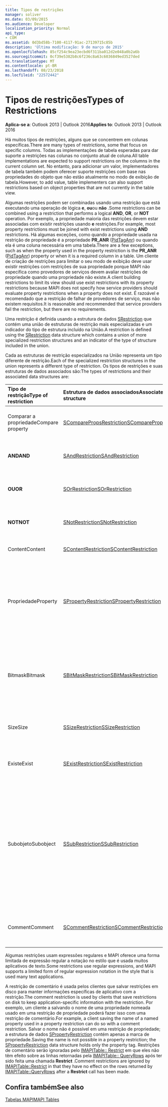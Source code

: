```yaml
---
title: Tipos de restrições
manager: soliver
ms.date: 03/09/2015
ms.audience: Developer
localization_priority: Normal
api_type:
- COM
ms.assetid: 0d3bd58b-7100-4117-91ac-27139715c85b
description: 'Última modificação: 9 de março de 2015'
ms.openlocfilehash: 85cf254c9ea23ecbd6f311ba012d2e048a0b2a6b
ms.sourcegitcommit: 0cf39e5382b8c6f236c8a63c6036849ed3527ded
ms.translationtype: MT
ms.contentlocale: pt-BR
ms.lasthandoff: 08/23/2018
ms.locfileid: "22572442"
---
```

# <a name="types-of-restrictions"></a><span data-ttu-id="76ddc-103">Tipos de restrições</span><span class="sxs-lookup"><span data-stu-id="76ddc-103">Types of Restrictions</span></span>

  
  
<span data-ttu-id="76ddc-104">**Aplica-se a**: Outlook 2013 | Outlook 2016</span><span class="sxs-lookup"><span data-stu-id="76ddc-104">**Applies to**: Outlook 2013 | Outlook 2016</span></span> 
  
<span data-ttu-id="76ddc-105">Há muitos tipos de restrições, alguns que se concentrem em colunas específicas.</span><span class="sxs-lookup"><span data-stu-id="76ddc-105">There are many types of restrictions, some that focus on specific columns.</span></span> <span data-ttu-id="76ddc-106">Todas as implementações de tabela esperadas para dar suporte a restrições nas colunas no conjunto atual de coluna.</span><span class="sxs-lookup"><span data-stu-id="76ddc-106">All table implementations are expected to support restrictions on the columns in the current column set.</span></span> <span data-ttu-id="76ddc-107">No entanto, para adicionar um valor, implementadores de tabela também podem oferecer suporte restrições com base nas propriedades do objeto que não estão atualmente no modo de exibição de tabela.</span><span class="sxs-lookup"><span data-stu-id="76ddc-107">However, to add value, table implementers can also support restrictions based on object properties that are not currently in the table view.</span></span>
  
<span data-ttu-id="76ddc-108">Algumas restrições podem ser combinadas usando uma restrição que está executando uma operação de lógica **e**, **ou**ou **não** .</span><span class="sxs-lookup"><span data-stu-id="76ddc-108">Some restrictions can be combined using a restriction that performs a logical **AND**, **OR**, or **NOT** operation.</span></span> <span data-ttu-id="76ddc-109">Por exemplo, a propriedade maioria das restrições devem estar associadas com existir restrições usando **e** restrições.</span><span class="sxs-lookup"><span data-stu-id="76ddc-109">For example, most property restrictions must be joined with exist restrictions using **AND** restrictions.</span></span> <span data-ttu-id="76ddc-110">Há algumas exceções, como quando a propriedade usada na restrição de propriedade é a propriedade **PR_ANR** ([PidTagAnr](pidtaganr-canonical-property.md)) ou quando ela é uma coluna necessária em uma tabela.</span><span class="sxs-lookup"><span data-stu-id="76ddc-110">There are a few exceptions, such as when the property used in the property restriction is the **PR_ANR** ([PidTagAnr](pidtaganr-canonical-property.md)) property or when it is a required column in a table.</span></span> <span data-ttu-id="76ddc-111">Um cliente de criação de restrições para limitar o seu modo de exibição deve usar existir restrições com restrições de sua propriedade porque MAPI não especifica como provedores de serviços devem avaliar restrições de propriedade quando uma propriedade não existe.</span><span class="sxs-lookup"><span data-stu-id="76ddc-111">A client building restrictions to limit its view should use exist restrictions with its property restrictions because MAPI does not specify how service providers should evaluate property restrictions when a property does not exist.</span></span> <span data-ttu-id="76ddc-112">É razoável e recomendado que a restrição de falhar de provedores de serviço, mas não existem requisitos.</span><span class="sxs-lookup"><span data-stu-id="76ddc-112">It is reasonable and recommended that service providers fail the restriction, but there are no requirements.</span></span> 
  
<span data-ttu-id="76ddc-113">Uma restrição é definida usando a estrutura de dados [SRestriction](srestriction.md) que contém uma união de estruturas de restrição mais especializadas e um indicador do tipo de estrutura incluído na União.</span><span class="sxs-lookup"><span data-stu-id="76ddc-113">A restriction is defined using the [SRestriction](srestriction.md) data structure which contains a union of more specialized restriction structures and an indicator of the type of structure included in the union.</span></span> 
  
<span data-ttu-id="76ddc-114">Cada as estruturas de restrição especializados na União representa um tipo diferente de restrição.</span><span class="sxs-lookup"><span data-stu-id="76ddc-114">Each of the specialized restriction structures in the union represents a different type of restriction.</span></span> <span data-ttu-id="76ddc-115">Os tipos de restrições e suas estruturas de dados associados são:</span><span class="sxs-lookup"><span data-stu-id="76ddc-115">The types of restrictions and their associated data structures are:</span></span>
  
|<span data-ttu-id="76ddc-116">**Tipo de restrição**</span><span class="sxs-lookup"><span data-stu-id="76ddc-116">**Type of restriction**</span></span>|<span data-ttu-id="76ddc-117">**Estrutura de dados associados**</span><span class="sxs-lookup"><span data-stu-id="76ddc-117">**Associated data structure**</span></span>|<span data-ttu-id="76ddc-118">**Descrição**</span><span class="sxs-lookup"><span data-stu-id="76ddc-118">**Description**</span></span>|
|:-----|:-----|:-----|
|<span data-ttu-id="76ddc-119">Comparar a propriedade</span><span class="sxs-lookup"><span data-stu-id="76ddc-119">Compare property</span></span>  <br/> |[<span data-ttu-id="76ddc-120">SComparePropsRestriction</span><span class="sxs-lookup"><span data-stu-id="76ddc-120">SComparePropsRestriction</span></span>](scomparepropsrestriction.md) <br/> |<span data-ttu-id="76ddc-121">Compara duas propriedades do mesmo tipo.</span><span class="sxs-lookup"><span data-stu-id="76ddc-121">Compares two properties of the same type.</span></span>  <br/> |
|<span data-ttu-id="76ddc-122">**AND**</span><span class="sxs-lookup"><span data-stu-id="76ddc-122">**AND**</span></span> <br/> |[<span data-ttu-id="76ddc-123">SAndRestriction</span><span class="sxs-lookup"><span data-stu-id="76ddc-123">SAndRestriction</span></span>](sandrestriction.md) <br/> |<span data-ttu-id="76ddc-124">Executa uma operação **AND** lógica em dois ou mais restrições.</span><span class="sxs-lookup"><span data-stu-id="76ddc-124">Performs a logical **AND** operation on two or more restrictions.</span></span>  <br/> |
|<span data-ttu-id="76ddc-125">**OU**</span><span class="sxs-lookup"><span data-stu-id="76ddc-125">**OR**</span></span> <br/> |[<span data-ttu-id="76ddc-126">SOrRestriction</span><span class="sxs-lookup"><span data-stu-id="76ddc-126">SOrRestriction</span></span>](sorrestriction.md) <br/> |<span data-ttu-id="76ddc-127">Executa uma operação **OR** lógica em dois ou mais restrições.</span><span class="sxs-lookup"><span data-stu-id="76ddc-127">Performs a logical **OR** operation on two or more restrictions.</span></span>  <br/> |
|<span data-ttu-id="76ddc-128">**NOT**</span><span class="sxs-lookup"><span data-stu-id="76ddc-128">**NOT**</span></span> <br/> |[<span data-ttu-id="76ddc-129">SNotRestriction</span><span class="sxs-lookup"><span data-stu-id="76ddc-129">SNotRestriction</span></span>](snotrestriction.md) <br/> |<span data-ttu-id="76ddc-130">Executa uma operação **não é** lógica em dois ou mais restrições.</span><span class="sxs-lookup"><span data-stu-id="76ddc-130">Performs a logical **NOT** operation on two or more restrictions.</span></span>  <br/> |
|<span data-ttu-id="76ddc-131">Content</span><span class="sxs-lookup"><span data-stu-id="76ddc-131">Content</span></span>  <br/> |[<span data-ttu-id="76ddc-132">SContentRestriction</span><span class="sxs-lookup"><span data-stu-id="76ddc-132">SContentRestriction</span></span>](scontentrestriction.md) <br/> |<span data-ttu-id="76ddc-133">Localiza os dados especificados.</span><span class="sxs-lookup"><span data-stu-id="76ddc-133">Locates specified data.</span></span>  <br/> |
|<span data-ttu-id="76ddc-134">Propriedade</span><span class="sxs-lookup"><span data-stu-id="76ddc-134">Property</span></span>  <br/> |[<span data-ttu-id="76ddc-135">SPropertyRestriction</span><span class="sxs-lookup"><span data-stu-id="76ddc-135">SPropertyRestriction</span></span>](spropertyrestriction.md) <br/> |<span data-ttu-id="76ddc-136">Especifica um valor de propriedade específica como critérios de correspondência.</span><span class="sxs-lookup"><span data-stu-id="76ddc-136">Specifies a particular property value as criteria for matching.</span></span> <span data-ttu-id="76ddc-137">Pode ser usado, por exemplo, para pesquisar por um determinado tipo de anexo.</span><span class="sxs-lookup"><span data-stu-id="76ddc-137">Can be used, for example, to search for a particular type of attachment.</span></span>  <br/> |
|<span data-ttu-id="76ddc-138">Bitmask</span><span class="sxs-lookup"><span data-stu-id="76ddc-138">Bitmask</span></span>  <br/> |[<span data-ttu-id="76ddc-139">SBitMaskRestriction</span><span class="sxs-lookup"><span data-stu-id="76ddc-139">SBitMaskRestriction</span></span>](sbitmaskrestriction.md) <br/> |<span data-ttu-id="76ddc-140">Aplica uma máscara de bits para uma propriedade PT_LONG, geralmente para determinar se a determinado sinalizadores estão definidos.</span><span class="sxs-lookup"><span data-stu-id="76ddc-140">Applies a bitmask to a PT_LONG property, typically to determine whether particular flags are set.</span></span>  <br/> |
|<span data-ttu-id="76ddc-141">Size</span><span class="sxs-lookup"><span data-stu-id="76ddc-141">Size</span></span>  <br/> |[<span data-ttu-id="76ddc-142">SSizeRestriction</span><span class="sxs-lookup"><span data-stu-id="76ddc-142">SSizeRestriction</span></span>](ssizerestriction.md) <br/> |<span data-ttu-id="76ddc-143">Testa o tamanho de uma propriedade usando operadores relacionais padrão.</span><span class="sxs-lookup"><span data-stu-id="76ddc-143">Tests the size of a property using standard relational operators.</span></span>  <br/> |
|<span data-ttu-id="76ddc-144">Existe</span><span class="sxs-lookup"><span data-stu-id="76ddc-144">Exist</span></span>  <br/> |[<span data-ttu-id="76ddc-145">SExistRestriction</span><span class="sxs-lookup"><span data-stu-id="76ddc-145">SExistRestriction</span></span>](sexistrestriction.md) <br/> |<span data-ttu-id="76ddc-146">Testa se um objeto tem um valor para uma propriedade.</span><span class="sxs-lookup"><span data-stu-id="76ddc-146">Tests whether an object has a value for a property.</span></span>  <br/> |
|<span data-ttu-id="76ddc-147">Subobjeto</span><span class="sxs-lookup"><span data-stu-id="76ddc-147">Subobject</span></span>  <br/> |[<span data-ttu-id="76ddc-148">SSubRestriction</span><span class="sxs-lookup"><span data-stu-id="76ddc-148">SSubRestriction</span></span>](ssubrestriction.md) <br/> |<span data-ttu-id="76ddc-149">Usado para pesquisar o subobjetos ou objetos que não podem ser acessados com um identificador de entrada, como destinatários e anexos.</span><span class="sxs-lookup"><span data-stu-id="76ddc-149">Used for searching through subobjects, or objects that cannot be accessed with an entry identifier, such as recipients and attachments.</span></span> <span data-ttu-id="76ddc-150">Pode ser usado, por exemplo, para procurar mensagens para um destinatário específico.</span><span class="sxs-lookup"><span data-stu-id="76ddc-150">Can be used, for example, to look for messages for a particular recipient.</span></span>  <br/> |
|<span data-ttu-id="76ddc-151">Comment</span><span class="sxs-lookup"><span data-stu-id="76ddc-151">Comment</span></span>  <br/> |[<span data-ttu-id="76ddc-152">SCommentRestriction</span><span class="sxs-lookup"><span data-stu-id="76ddc-152">SCommentRestriction</span></span>](scommentrestriction.md) <br/> |<span data-ttu-id="76ddc-153">Associa um objeto com um conjunto de propriedades nomeadas.</span><span class="sxs-lookup"><span data-stu-id="76ddc-153">Associates an object with a set of named properties.</span></span>  <br/> |
   
<span data-ttu-id="76ddc-154">Algumas restrições usam expressões regulares e MAPI oferece uma forma limitada de expressão regular a notação no estilo que é usada muitos aplicativos de texto.</span><span class="sxs-lookup"><span data-stu-id="76ddc-154">Some restrictions use regular expressions, and MAPI supports a limited form of regular expression notation in the style that is used many text applications.</span></span>
  
<span data-ttu-id="76ddc-155">A restrição de comentário é usada pelos clientes que salvar restrições em disco para manter informações específicas de aplicativo com a restrição.</span><span class="sxs-lookup"><span data-stu-id="76ddc-155">The comment restriction is used by clients that save restrictions on disk to keep application-specific information with the restriction.</span></span> <span data-ttu-id="76ddc-156">Por exemplo, um cliente a salvando o nome de uma propriedade nomeada usado em uma restrição de propriedade poderá fazer isso com uma restrição de comentário.</span><span class="sxs-lookup"><span data-stu-id="76ddc-156">For example, a client saving the name of a named property used in a property restriction can do so with a comment restriction.</span></span> <span data-ttu-id="76ddc-157">Salvar o nome não é possível em uma restrição de propriedade; a estrutura de dados [SPropertyRestriction](spropertyrestriction.md) contém apenas a marca de propriedade.</span><span class="sxs-lookup"><span data-stu-id="76ddc-157">Saving the name is not possible in a property restriction; the [SPropertyRestriction](spropertyrestriction.md) data structure holds only the property tag.</span></span> <span data-ttu-id="76ddc-158">Restrições de comentário serão ignoradas pelo [IMAPITable:: Restrict](imapitable-restrict.md) em que eles não têm efeito sobre as linhas retornadas pela [IMAPITable:: QueryRows](imapitable-queryrows.md) após ter sido feita uma chamada **Restrict** .</span><span class="sxs-lookup"><span data-stu-id="76ddc-158">Comment restrictions are ignored by [IMAPITable::Restrict](imapitable-restrict.md) in that they have no effect on the rows returned by [IMAPITable::QueryRows](imapitable-queryrows.md) after a **Restrict** call has been made.</span></span> 
  
## <a name="see-also"></a><span data-ttu-id="76ddc-159">Confira também</span><span class="sxs-lookup"><span data-stu-id="76ddc-159">See also</span></span>



[<span data-ttu-id="76ddc-160">Tabelas MAPI</span><span class="sxs-lookup"><span data-stu-id="76ddc-160">MAPI Tables</span></span>](mapi-tables.md)

